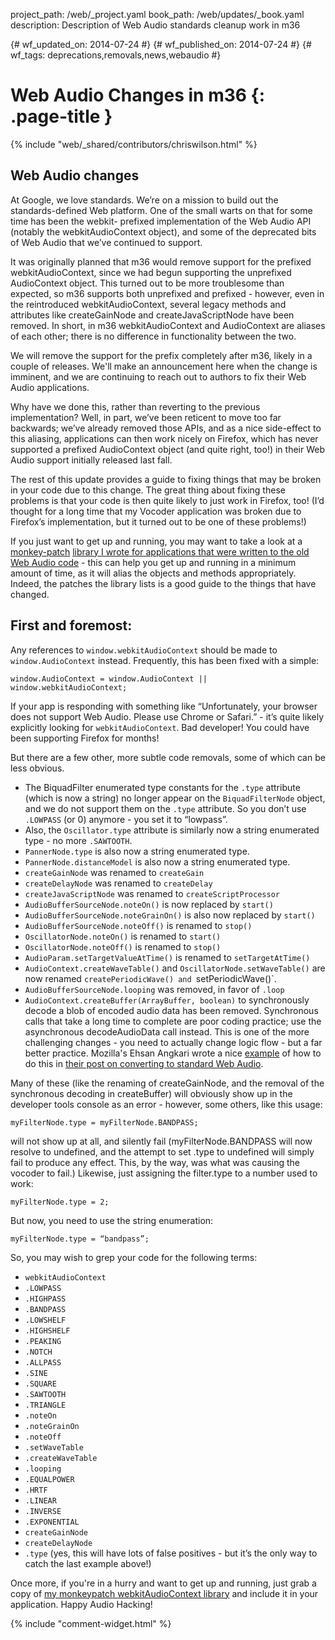 project_path: /web/_project.yaml
book_path: /web/updates/_book.yaml
description: Description of Web Audio standards cleanup work in m36

{# wf_updated_on: 2014-07-24 #}
{# wf_published_on: 2014-07-24 #}
{# wf_tags: deprecations,removals,news,webaudio #}

# Web Audio Changes in m36 {: .page-title }

{% include "web/_shared/contributors/chriswilson.html" %}


Web Audio changes
--------------------

At Google, we love standards.  We’re on a mission to build out the standards-defined Web platform.  One of the small warts on that for some time has been the webkit- prefixed implementation of the Web Audio API (notably the webkitAudioContext object), and some of the deprecated bits of Web Audio that we’ve continued to support.

It was originally planned that m36 would remove support for the prefixed webkitAudioContext, since we had begun supporting the unprefixed AudioContext object. This turned out to be more troublesome than expected, so m36 supports both unprefixed and prefixed - however, even in the reintroduced webkitAudioContext, several legacy methods and attributes like createGainNode and createJavaScriptNode have been removed. In short, in m36 webkitAudioContext and AudioContext are aliases of each other; there is no difference in functionality between the two.

We will remove the support for the prefix completely after m36, likely in a couple of releases. We'll make an announcement here when the change is imminent, and we are continuing to reach out to authors to fix their Web Audio applications.

Why have we done this, rather than reverting to the previous implementation?  Well, in part, we’ve been reticent to move too far backwards; we’ve already removed those APIs, and as a nice side-effect to this aliasing, applications can then work nicely on Firefox, which has never supported a prefixed AudioContext object (and quite right, too!) in their Web Audio support initially released last fall.

The rest of this update provides a guide to fixing things that may be broken in your code due to this change.  The great thing about fixing these problems is that your code is then quite likely to just work in Firefox, too!  (I’d thought for a long time that my Vocoder application was broken due to Firefox’s implementation, but it turned out to be one of these problems!)

If you just want to get up and running, you may want to take a look at a [monkey-patch](http://en.wikipedia.org/wiki/Monkey_patch) [library I wrote for applications that were written to the old Web Audio code](https://github.com/cwilso/webkitAudioContext-MonkeyPatch) - this can help you get up and running in a minimum amount of time, as it will alias the objects and methods appropriately.  Indeed, the patches the library lists is a good guide to the things that have changed.

First and foremost:
------------------
Any references to `window.webkitAudioContext` should be made to `window.AudioContext` instead.  Frequently, this has been fixed with a simple:


    window.AudioContext = window.AudioContext || window.webkitAudioContext;
    

If your app is responding with something like “Unfortunately, your browser does not support Web Audio.  Please use Chrome or Safari.” - it’s quite likely explicitly looking for `webkitAudioContext`.  Bad developer!  You could have been supporting Firefox for months!

But there are a few other, more subtle code removals, some of which can be less obvious.

* The BiquadFilter enumerated type constants for the `.type` attribute (which is now a string) no longer appear on the `BiquadFilterNode` object, and we do not support them on the `.type` attribute.  So you don’t use `.LOWPASS` (or 0) anymore - you set it to “lowpass”.
* Also, the `Oscillator.type` attribute is similarly now a string enumerated type - no more `.SAWTOOTH`.
* `PannerNode.type` is also now a string enumerated type.
* `PannerNode.distanceModel` is also now a string enumerated type.
* `createGainNode` was renamed to `createGain`
* `createDelayNode` was renamed to `createDelay`
* `createJavaScriptNode` was renamed to `createScriptProcessor`
* `AudioBufferSourceNode.noteOn()` is now replaced by `start()`
* `AudioBufferSourceNode.noteGrainOn()` is also now replaced by `start()`
* `AudioBufferSourceNode.noteOff()` is renamed to `stop()`
* `OscillatorNode.noteOn()` is renamed to `start()`
* `OscillatorNode.noteOff()` is renamed to `stop()`
* `AudioParam.setTargetValueAtTime()` is renamed to `setTargetAtTime()`
* `AudioContext.createWaveTable()` and `OscillatorNode.setWaveTable()` are now renamed `createPeriodicWave() and `setPeriodicWave()`.
* `AudioBufferSourceNode.looping` was removed, in favor of `.loop`
* `AudioContext.createBuffer(ArrayBuffer, boolean)` to synchronously decode a blob of encoded audio  data has been removed.  Synchronous calls that take a long time to complete are poor coding practice; use the asynchronous decodeAudioData call instead.  This is one of the more challenging changes - you need to actually change logic flow - but a far better practice.  Mozilla's Ehsan Angkari wrote a nice [example](https://developer.mozilla.org/en-US/docs/Web/API/Web_Audio_API/Porting_webkitAudioContext_code_to_standards_based_AudioContext#Removal_of_the_synchronous_AudioContext.createBuffer_method) of how to do this in [their post on converting to standard Web Audio](https://developer.mozilla.org/en-US/docs/Web/API/Web_Audio_API/Porting_webkitAudioContext_code_to_standards_based_AudioContext).

Many of these (like the renaming of createGainNode, and the removal of the synchronous decoding in createBuffer) will obviously show up in the developer tools console as an error - however, some others, like this usage:


    myFilterNode.type = myFilterNode.BANDPASS;
    

will not show up at all, and silently fail (myFilterNode.BANDPASS will now resolve to undefined, and the attempt to set .type to undefined will simply fail to produce any effect. This, by the way, was what was causing the vocoder to fail.)  Likewise, just assigning the filter.type to a number used to work:


    myFilterNode.type = 2;
    

But now, you need to use the string enumeration:


    myFilterNode.type = “bandpass”;
    

So, you may wish to grep your code for the following terms:

* `webkitAudioContext`
* `.LOWPASS`
* `.HIGHPASS`
* `.BANDPASS`
* `.LOWSHELF`
* `.HIGHSHELF`
* `.PEAKING`
* `.NOTCH`
* `.ALLPASS`
* `.SINE`
* `.SQUARE`
* `.SAWTOOTH`
* `.TRIANGLE`
* `.noteOn`
* `.noteGrainOn`
* `.noteOff`
* `.setWaveTable`
* `.createWaveTable`
* `.looping`
* `.EQUALPOWER`
* `.HRTF`
* `.LINEAR`
* `.INVERSE`
* `.EXPONENTIAL`
* `createGainNode`
* `createDelayNode`
* `.type` (yes, this will have lots of false positives - but it’s the only way to catch the last example above!)

Once more, if you're in a hurry and want to get up and running, just grab a copy of [my monkeypatch webkitAudioContext library](https://github.com/cwilso/webkitAudioContext-MonkeyPatch) and include it in your application.  Happy Audio Hacking!


{% include "comment-widget.html" %}
